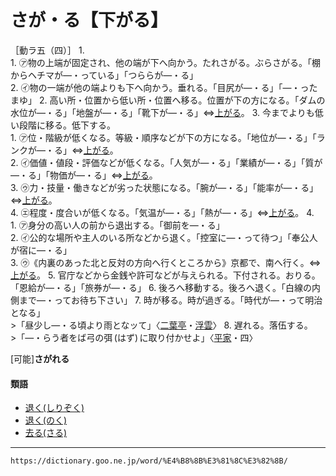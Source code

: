 # さが・る【下がる】

［動ラ五（四）］
1.      
    1.  ㋐物の上端が固定され、他の端が下へ向かう。たれさがる。ぶらさがる。「棚からヘチマが―・っている」「つららが―・る」        
    2.  ㋑物の一端が他の端よりも下へ向かう。垂れる。「目尻が―・る」「―・ったまゆ」
2. 高い所・位置から低い所・位置へ移る。位置が下の方になる。「ダムの水位が―・る」「地盤が―・る」「靴下が―・る」⇔[上がる](https://dictionary.goo.ne.jp/word/%E4%B8%8A%E3%81%8C%E3%82%8B/#jn-2351)。
3. 今までよりも低い段階に移る。低下する。    
    1.  ㋐位・階級が低くなる。等級・順序などが下の方になる。「地位が―・る」「ランクが―・る」⇔[上がる](https://dictionary.goo.ne.jp/word/%E4%B8%8A%E3%81%8C%E3%82%8B/#jn-2351)。        
    2.  ㋑価値・値段・評価などが低くなる。「人気が―・る」「業績が―・る」「質が―・る」「物価が―・る」⇔[上がる](https://dictionary.goo.ne.jp/word/%E4%B8%8A%E3%81%8C%E3%82%8B/#jn-2351)。        
    3.  ㋒力・技量・働きなどが劣った状態になる。「腕が―・る」「能率が―・る」⇔[上がる](https://dictionary.goo.ne.jp/word/%E4%B8%8A%E3%81%8C%E3%82%8B/#jn-2351)。        
    4.  ㋓程度・度合いが低くなる。「気温が―・る」「熱が―・る」⇔[上がる](https://dictionary.goo.ne.jp/word/%E4%B8%8A%E3%81%8C%E3%82%8B/#jn-2351)。
4.    
    1.  ㋐身分の高い人の前から退出する。「御前を―・る」        
    2.  ㋑公的な場所や主人のいる所などから退く。「控室に―・って待つ」「奉公人が宿に―・る」        
    3.  ㋒《内裏のあった北と反対の方向へ行くところから》京都で、南へ行く。⇔[上がる](https://dictionary.goo.ne.jp/word/%E4%B8%8A%E3%81%8C%E3%82%8B/#jn-2351)。
5. 官庁などから金銭や許可などが与えられる。下付される。おりる。「恩給が―・る」「旅券が―・る」
6. 後ろへ移動する。後ろへ退く。「白線の内側まで―・ってお待ち下さい」
7. 時が移る。時が過ぎる。「時代が―・って明治となる」    
    >「昼少し―・る頃より雨となッて」〈[二葉亭](https://dictionary.goo.ne.jp/word/person/%E4%BA%8C%E8%91%89%E4%BA%AD%E5%9B%9B%E8%BF%B7/#jn-193187)・[浮雲](https://dictionary.goo.ne.jp/word/%E6%B5%AE%E9%9B%B2_%28%E3%81%86%E3%81%8D%E3%81%90%E3%82%82%29/#jn-18109)〉
8. 遅れる。落伍する。    
    >「―・らう者をば弓の弭 (はず) に取り付かせよ」〈[平家](https://dictionary.goo.ne.jp/word/%E5%B9%B3%E5%AE%B6%E7%89%A9%E8%AA%9E/#jn-198120)・四〉
        

\[可能\]**さがれる**

#### 類語

-   [退く(しりぞく)](https://dictionary.goo.ne.jp/word/%E9%80%80%E3%81%8F_%28%E3%81%97%E3%82%8A%E3%81%9E%E3%81%8F%29/#jn-112563)
-   [退く(のく)](https://dictionary.goo.ne.jp/word/%E9%80%80%E3%81%8F_%28%E3%81%AE%E3%81%8F%29/#jn-171762)
-   [去る(さる)](さる（去る）)

---
`https://dictionary.goo.ne.jp/word/%E4%B8%8B%E3%81%8C%E3%82%8B/`